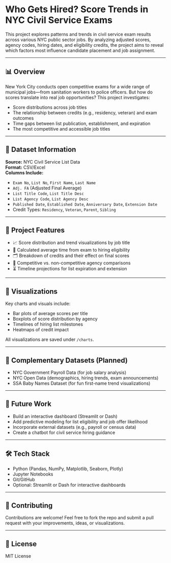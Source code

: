 # Who Gets Hired? Score Trends in NYC Civil Service Exams

This project explores patterns and trends in civil service exam results across various NYC public sector jobs. By analyzing adjusted scores, agency codes, hiring dates, and eligibility credits, the project aims to reveal which factors most influence candidate placement and job assignment.

---

## 📊 Overview

New York City conducts open competitive exams for a wide range of municipal jobs—from sanitation workers to police officers. But how do scores translate into real job opportunities? This project investigates:

- Score distributions across job titles
- The relationship between credits (e.g., residency, veteran) and exam outcomes
- Time gaps between list publication, establishment, and expiration
- The most competitive and accessible job titles

---

## 🧾 Dataset Information

**Source:** NYC Civil Service List Data  
**Format:** CSV/Excel  
**Columns Include:**
- `Exam No`, `List No`, `First Name`, `Last Name`
- `Adj. FA` (Adjusted Final Average)
- `List Title Code`, `List Title Desc`
- `List Agency Code`, `List Agency Desc`
- `Published Date`, `Established Date`, `Anniversary Date`, `Extension Date`
- Credit Types: `Residency`, `Veteran`, `Parent`, `Sibling`

---

## 📌 Project Features

- 📈 Score distribution and trend visualizations by job title
- 🧮 Calculated average time from exam to hiring eligibility
- 🗂️ Breakdown of credits and their effect on final scores
- 🏢 Competitive vs. non-competitive agency comparisons
- ⏳ Timeline projections for list expiration and extension

---

## 📍 Visualizations

Key charts and visuals include:
- Bar plots of average scores per title
- Boxplots of score distribution by agency
- Timelines of hiring list milestones
- Heatmaps of credit impact

All visualizations are saved under `/charts`.

---

## 🔗 Complementary Datasets (Planned)

- NYC Government Payroll Data (for job salary analysis)
- NYC Open Data (demographics, hiring trends, exam announcements)
- SSA Baby Names Dataset (for fun first-name trend visualizations)

---

## 🚧 Future Work

- Build an interactive dashboard (Streamlit or Dash)
- Add predictive modeling for list eligibility and job offer likelihood
- Incorporate external datasets (e.g., payroll or census data)
- Create a chatbot for civil service hiring guidance

---

## 🛠️ Tech Stack

- Python (Pandas, NumPy, Matplotlib, Seaborn, Plotly)
- Jupyter Notebooks
- Git/GitHub
- Optional: Streamlit or Dash for interactive dashboards

---

## 🤝 Contributing

Contributions are welcome! Feel free to fork the repo and submit a pull request with your improvements, ideas, or visualizations.

---

## 📄 License

MIT License

